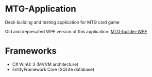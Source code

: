 # MTG-Application
Deck building and testing application for MTG card game

Old and deprecated WPF version of this application: [MTG-builder-WPF](https://github.com/aamoJL/MTG-builder-WPF)

# Frameworks

* C# WinUI 3 (MVVM architecture)
* EntityFramework Core (SQLite database)

